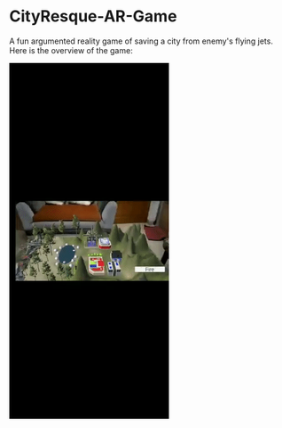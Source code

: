 # CityResque-AR-Game

A fun argumented reality game of saving a city from enemy's flying jets.
Here is the overview of the game:

![Demo of Game](Game.gif)
